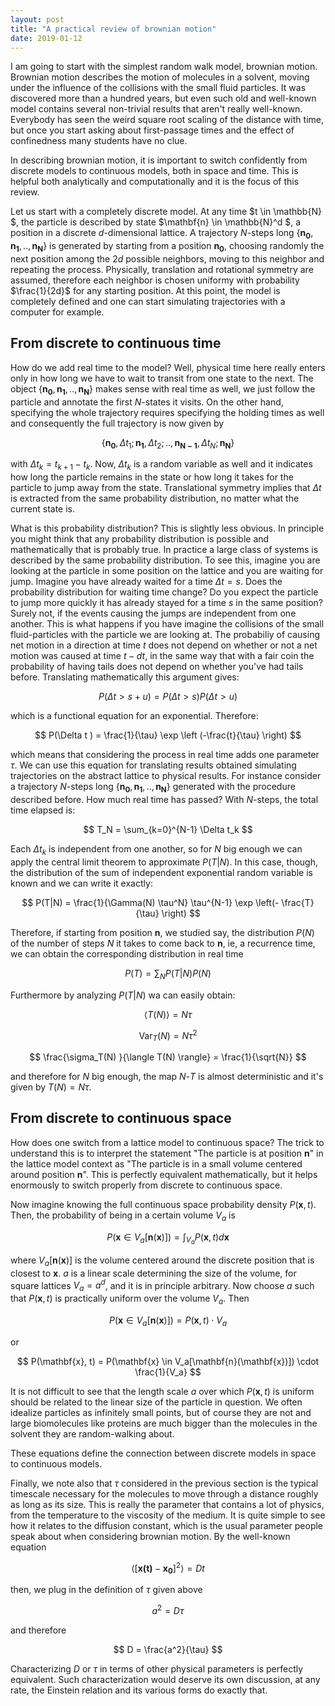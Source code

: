 ```yaml
---
layout: post
title: "A practical review of brownian motion"
date: 2019-01-12
---
```


I am going to start with the simplest random walk model, brownian motion. Brownian motion describes the motion of molecules in a solvent, moving under the influence of the collisions with the small fluid particles. It was discovered more than a hundred years, but even such old and well-known model contains several non-trivial results that aren't really well-known. Everybody has seen the weird square root scaling of the distance with time, but once you start asking about first-passage times and the effect of confinedness many students have no clue. 

In describing brownian motion, it is important to switch confidently from discrete models to continuous models, both in space and time. This is helpful both analytically and computationally and it is the focus of this review.

Let us start with a completely discrete model. At any time $t \in \mathbb{N} $, the particle is described by state $\mathbf{n} \in \mathbb{N}^d $, a position in a discrete $d$-dimensional lattice. A trajectory $N$-steps long $\{\mathbf{n_0}, \mathbf{n_1}, .., \mathbf{n_N}\}$ is generated by starting from a position $\mathbf{n_0}$, choosing randomly the next position among the $2d$ possible neighbors, moving to this neighbor and repeating the process. Physically, translation and rotational symmetry are assumed, therefore each neighbor is chosen uniformy with probability $\frac{1}{2d}$ for any starting position.  At this point, the model is completely defined and one can start simulating trajectories with a computer for example.

From discrete to continuous time
--------------------------------

How do we add real time to the model? Well, physical time here really enters only in how long we have to wait to transit from one state to the next. The object $\{\mathbf{n_0}, \mathbf{n_1}, .., \mathbf{n_N}\}$ makes sense with real time as well, we just follow the particle and annotate the first $N$-states it visits. On the other hand, specifying the whole trajectory requires specifying the holding times as well and consequently the full trajectory is now given by 

$$\{\mathbf{n_0}, \Delta t_1; \mathbf{n_1}, \Delta t_2; .., \mathbf{n_{N-1}}, \Delta t_{N}; \mathbf{n_N}\}$$

with $\Delta t_k = t_{k+1} - t_{k}$. Now, $\Delta t_k$ is a random variable as well and it indicates how long the particle remains in the state or how long it takes for the particle to jump away from the state. Translational symmetry implies that $\Delta t$ is extracted from the same probability distribution, no matter what the current state is. 

What is this probability distribution? This is slightly less obvious. In principle you might think that any probability distribution is possible and mathematically that is probably true. In practice a large class of systems is described by the same probability distribution. To see this, imagine you are looking at the particle in some position on the lattice and you are waiting for jump. Imagine you have already waited for a time $\Delta t = s$. Does the probability distribution for waiting time change? Do you expect the particle to jump more quickly it has already stayed for a time $s$ in the same position? Surely not, if the events causing the jumps are independent from one another. This is what happens if you have imagine the collisions of the small fluid-particles with the particle we are looking at. The probabiliy of causing net motion in a direction at time $t$ does not depend on whether or not a net motion was caused at time $t-dt$, in the same way that with a fair coin the probability of having tails does not depend on whether you've had tails before. Translating mathematically this argument gives:

$$
P(\Delta t > s+u) = P(\Delta t > s) P(\Delta t > u)
$$

which is a functional equation for an exponential. Therefore:

$$
P(\Delta t ) = \frac{1}{\tau} \exp \left (-\frac{t}{\tau} \right)
$$

which means that considering the process in real time adds one parameter $\tau$. We can use this equation for translating results obtained simulating trajectories on the abstract lattice to physical results. For instance consider a trajectory $N$-steps long $\{\mathbf{n_0}, \mathbf{n_1}, .., \mathbf{n_N}\}$ generated with the procedure described before. How much real time has passed? With $N$-steps, the total time elapsed is:

$$
T_N = \sum_{k=0}^{N-1} \Delta t_k
$$

Each $\Delta t_k$ is independent from one another, so for $N$ big enough we can apply the central limit theorem to approximate $P(T|N)$. In this case, though, the distribution of the sum of independent exponential random variable is known and we can write it exactly:

$$
P(T|N) = \frac{1}{\Gamma(N) \tau^N} \tau^{N-1} \exp \left(- \frac{T}{\tau} \right)
$$ 

Therefore, if starting from position $\mathbf{n}$, we studied say, the distribution $P(N)$ of the number of steps $N$ it takes to come back to $\mathbf{n}$, ie, a recurrence time, we can obtain the corresponding distribution in real time

$$
P(T)= \sum_N P(T|N) P(N) 
$$ 

Furthermore by analyzing $P(T|N)$ wa can easily obtain:

$$
\langle T(N) \rangle = N \tau
$$ 

$$
\mathrm{Var}_T (N)  = N \tau^2
$$ 

$$
\frac{\sigma_T(N) }{\langle T(N) \rangle} = \frac{1}{\sqrt{N}}
$$ 

and therefore for $N$ big enough, the map $N$-$T$ is almost deterministic and it's given by $T(N) = N \tau$.

From discrete to continuous space
---------------------------------

How does one switch from a lattice model to continuous space? The trick to understand this is to interpret the statement "The particle is at position $\mathbf{n}$" in the lattice model context as "The particle is in a small volume centered around position $\mathbf{n}$". This is perfectly equivalent mathematically, but it helps enormously to switch properly from discrete to continuous space.

Now imagine knowing the full continuous space probability density $P(\mathbf{x}, t)$. Then, the probability of being in a certain volume $V_a$ is 

$$
P(\mathbf{x} \in V_a[\mathbf{n}(\mathbf{x})])= \int_{V_a} P(\mathbf{x}, t) d\mathbf{x}
$$

where $V_a[\mathbf{n}(\mathbf{x})]$ is the volume centered around the discrete position that is closest to $\mathbf{x}$. $a$ is a linear scale determining the size of the volume, for square lattices $V_a = a^d$,  and it is in principle arbitrary. Now choose $a$ such that $P(\mathbf{x}, t)$ is practically uniform over the volume $V_a$. Then

$$
P(\mathbf{x} \in V_a[\mathbf{n}(\mathbf{x})])= P(\mathbf{x}, t) \cdot V_a
$$

or

$$
P(\mathbf{x}, t) = P(\mathbf{x} \in V_a[\mathbf{n}(\mathbf{x})]) \cdot \frac{1}{V_a}
$$

It is not difficult to see that the length scale $a$ over which $P(\mathbf{x}, t)$ is uniform should be related to the linear size of the particle in question. We often idealize particles as infinitely small points, but of course they are not and large biomolecules like proteins are much bigger than the molecules in the solvent they are random-walking about.

These equations define the connection between discrete models in space to continuous models.

Finally, we note also that $\tau$ considered in the previous section is the typical timescale necessary for the molecules to move through a distance roughly as long as its size. This is really the parameter that contains a lot of physics, from the temperature to the viscosity of the medium. It is quite simple to see how it relates to the diffusion constant, which is the usual parameter people speak about when considering brownian motion. By the well-known equation

$$
\left \langle [\mathbf{x(t)}-\mathbf{x_0}]^2 \right \rangle = D t
$$

then, we plug in the definition of $\tau$ given above

$$
a^2 = D \tau
$$

and therefore

$$
D = \frac{a^2}{\tau}
$$

Characterizing $D$ or $\tau$ in terms of other physical parameters is perfectly equivalent. Such characterization would deserve its own discussion, at any rate, the Einstein relation and its various forms do exactly that.